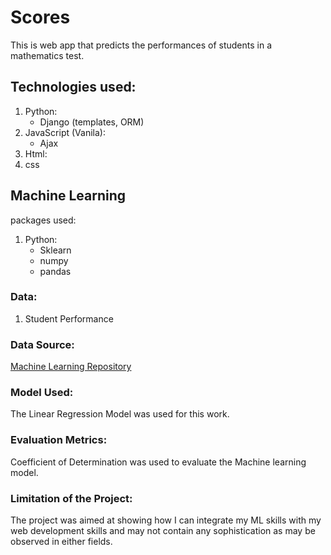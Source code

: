 # Scores
This is web app that predicts the performances of 
students in a mathematics test.

## Technologies used:
1. Python:
   - Django (templates, ORM)
2. JavaScript (Vanila):
   - Ajax 
3. Html:
4. css

## Machine Learning 
packages used:
1. Python:
   - Sklearn
   - numpy
   - pandas

### Data:
1. Student Performance  

### Data Source:
[Machine Learning Repository]()

### Model Used:
The Linear Regression Model was used for this work.

### Evaluation Metrics:
Coefficient of Determination was used to evaluate the Machine learning model.

### Limitation of the Project:
The project was aimed at showing how I can integrate my ML skills with my web development skills and may not contain any sophistication as may be observed in either fields. 







